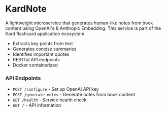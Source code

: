 # KardNote

A lightweight microservice that generates human-like notes from book content using OpenAI's & Anthropic Embedding. This service is part of the Kard flashcard application ecosystem.

- Extracts key points from text
- Generates concise summaries
- Identifies important quotes
- RESTful API endpoints
- Docker containerized

### API Endpoints
- `POST /configure` - Set up OpenAI API key
- `POST /generate-notes` - Generate notes from book content
- `GET /health` - Service health check
- `GET /` - API information